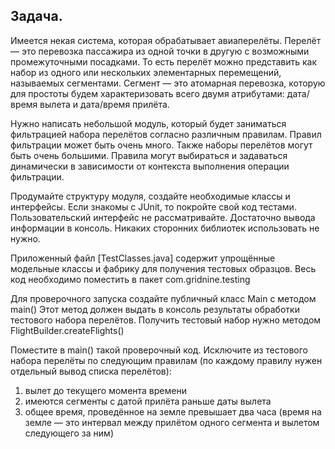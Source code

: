 ## Задача.
Имеется некая система, которая обрабатывает авиаперелёты. Перелёт — это перевозка пассажира из одной точки в другую
с возможными промежуточными посадками. То есть перелёт можно представить как набор из одного или нескольких элементарных
перемещений, называемых сегментами. Сегмент — это атомарная перевозка, которую для простоты будем характеризовать всего
двумя атрибутами: дата/время вылета и дата/время прилёта.

Нужно написать небольшой модуль, который будет заниматься фильтрацией набора перелётов согласно различным правилам.
Правил фильтрации может быть очень много. Также наборы перелётов могут быть очень большими. Правила могут выбираться и
задаваться динамически в зависимости от контекста выполнения операции фильтрации.

Продумайте структуру модуля, создайте необходимые классы и интерфейсы. Если знакомы с JUnit, то покройте свой код
тестами. Пользовательский интерфейс не рассматривайте. Достаточно вывода информации в консоль. Никаких сторонних
библиотек использовать не нужно.

Приложенный файл [TestClasses.java]
содержит упрощённые модельные классы и фабрику для получения тестовых образцов.
Весь код необходимо поместить в пакет com.gridnine.testing

Для проверочного запуска создайте публичный класс Main c методом main() Этот метод должен выдать в консоль результаты
обработки тестового набора перелётов. Получить тестовый набор нужно методом FlightBuilder.createFlights()

Поместите в main() такой проверочный код. Исключите из тестового набора перелёты по следующим правилам (по каждому
правилу нужен отдельный вывод списка перелётов):

1) вылет до текущего момента времени
2) имеются сегменты с датой прилёта раньше даты вылета
3) общее время, проведённое на земле превышает два часа (время на земле — это интервал между прилётом одного сегмента и вылетом следующего за ним)
